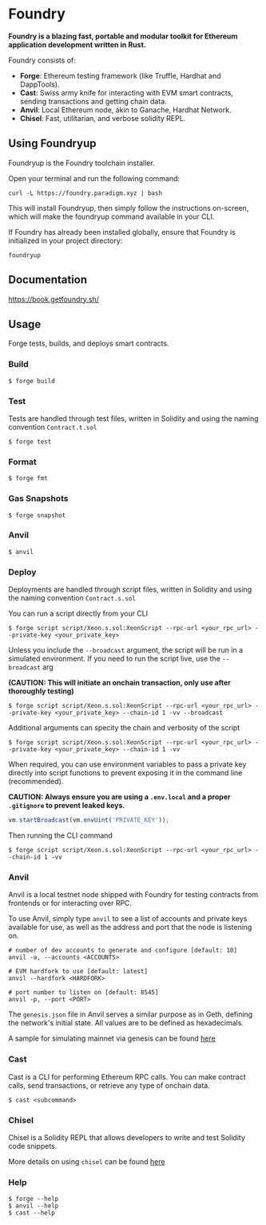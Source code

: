 # Foundry

**Foundry is a blazing fast, portable and modular toolkit for Ethereum application development written in Rust.**

Foundry consists of:

- **Forge**: Ethereum testing framework (like Truffle, Hardhat and DappTools).
- **Cast**: Swiss army knife for interacting with EVM smart contracts, sending transactions and getting chain data.
- **Anvil**: Local Ethereum node, akin to Ganache, Hardhat Network.
- **Chisel**: Fast, utilitarian, and verbose solidity REPL.

## Using Foundryup

Foundryup is the Foundry toolchain installer.

Open your terminal and run the following command:

```shell
curl -L https://foundry.paradigm.xyz | bash
```

This will install Foundryup, then simply follow the instructions on-screen, which will make the foundryup command available in your CLI.

If Foundry has already been installed globally, ensure that Foundry is initialized in your project directory:

```shell
foundryup
```

## Documentation

https://book.getfoundry.sh/

## Usage

Forge tests, builds, and deploys smart contracts.

### Build

```shell
$ forge build
```

### Test

Tests are handled through test files, written in Solidity and using the naming convention `Contract.t.sol`

```shell
$ forge test
```

### Format

```shell
$ forge fmt
```

### Gas Snapshots

```shell
$ forge snapshot
```

### Anvil

```shell
$ anvil
```

### Deploy

Deployments are handled through script files, written in Solidity and using the naming convention `Contract.s.sol`

You can run a script directly from your CLI

```shell
$ forge script script/Xeon.s.sol:XeonScript --rpc-url <your_rpc_url> --private-key <your_private_key>
```

Unless you include the `--broadcast` argument, the script will be run in a simulated environment. If you need to run the script live, use the `--broadcast` arg

**(CAUTION: This will initiate an onchain transaction, only use after thoroughly testing)**

```shell
$ forge script script/Xeon.s.sol:XeonScript --rpc-url <your_rpc_url> --private-key <your_private_key> --chain-id 1 -vv --broadcast
```

Additional arguments can specity the chain and verbosity of the script

```shell
$ forge script script/Xeon.s.sol:XeonScript --rpc-url <your_rpc_url> --private-key <your_private_key> --chain-id 1 -vv
```

When required, you can use environment variables to pass a private key directly into script functions to prevent exposing it in the command line (recommended).

**CAUTION: Always ensure you are using a `.env.local` and a proper `.gitignore` to prevent leaked keys.**

```js
vm.startBroadcast(vm.envUint('PRIVATE_KEY'));
```

Then running the CLI command

```shell
$ forge script script/Xeon.s.sol:XeonScript --rpc-url <your_rpc_url> --chain-id 1 -vv
```

### Anvil

Anvil is a local testnet node shipped with Foundry for testing contracts from frontends or for interacting over RPC.

To use Anvil, simply type `anvil` to see a list of accounts and private keys available for use, as well as the address and port that the node is listening on.

```shell
# number of dev accounts to generate and configure [default: 10]
anvil -a, --accounts <ACCOUNTS>

# EVM hardfork to use [default: latest]
anvil --hardfork <HARDFORK>

# port number to listen on [default: 8545]
anvil -p, --port <PORT>
```

The `genesis.json` file in Anvil serves a similar purpose as in Geth, defining the network's initial state. All values are to be defined as hexadecimals.

A sample for simulating mainnet via genesis can be found [here](https://github.com/paradigmxyz/reth/blob/8f3e4a15738d8174d41f4aede5570ecead141a77/crates/primitives/res/genesis/mainnet.json)

### Cast

Cast is a CLI for performing Ethereum RPC calls. You can make contract calls, send transactions, or retrieve any type of onchain data.

```shell
$ cast <subcommand>
```

### Chisel

Chisel is a Solidity REPL that allows developers to write and test Solidity code snippets.

More details on using `chisel` can be found [here](https://book.getfoundry.sh/reference/chisel/)

### Help

```shell
$ forge --help
$ anvil --help
$ cast --help
```
